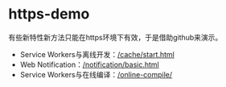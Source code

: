 # https-demo
有些新特性新方法只能在https环境下有效，于是借助github来演示。

<ul>
	<li>Service Workers与离线开发：<a href="https://zhangxinxu.github.io/https-demo/cache/start.html">/cache/start.html</a></li>
	<li>Web Notification：<a href="https://zhangxinxu.github.io/https-demo/notification/basic.html">/notification/basic.html</a></li>
    <li>Service Workers与在线编译：<a href="https://zhangxinxu.github.io/https-demo/online-compile/">/online-compile/</a></li>
</ul>